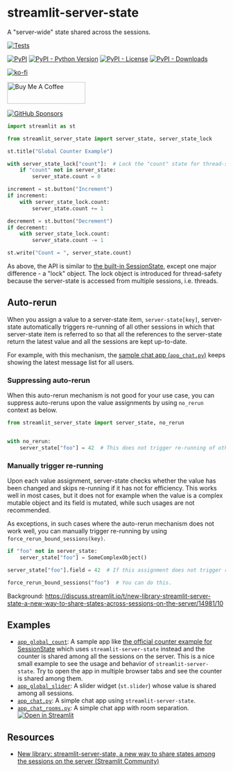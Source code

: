 # streamlit-server-state
A "server-wide" state shared across the sessions.

[![Tests](https://github.com/whitphx/streamlit-server-state/actions/workflows/tests.yml/badge.svg?branch=main)](https://github.com/whitphx/streamlit-server-state/actions/workflows/tests.yml?query=branch%3Amain)

[![PyPI](https://img.shields.io/pypi/v/streamlit-server-state)](https://pypi.org/project/streamlit-server-state/)
[![PyPI - Python Version](https://img.shields.io/pypi/pyversions/streamlit-server-state)](https://pypi.org/project/streamlit-server-state/)
[![PyPI - License](https://img.shields.io/pypi/l/streamlit-server-state)](https://pypi.org/project/streamlit-server-state/)
[![PyPI - Downloads](https://img.shields.io/pypi/dm/streamlit-server-state)](https://pypi.org/project/streamlit-server-state/)

[![ko-fi](https://ko-fi.com/img/githubbutton_sm.svg)](https://ko-fi.com/D1D2ERWFG)

<a href="https://www.buymeacoffee.com/whitphx" target="_blank" rel="noreferrer"><img src="https://cdn.buymeacoffee.com/buttons/v2/default-yellow.png" alt="Buy Me A Coffee" width="180" height="50" ></a>

[![GitHub Sponsors](https://img.shields.io/github/sponsors/whitphx?label=Sponsor%20me%20on%20GitHub%20Sponsors&style=social)](https://github.com/sponsors/whitphx)

```python
import streamlit as st

from streamlit_server_state import server_state, server_state_lock

st.title("Global Counter Example")

with server_state_lock["count"]:  # Lock the "count" state for thread-safety
    if "count" not in server_state:
        server_state.count = 0

increment = st.button("Increment")
if increment:
    with server_state_lock.count:
        server_state.count += 1

decrement = st.button("Decrement")
if decrement:
    with server_state_lock.count:
        server_state.count -= 1

st.write("Count = ", server_state.count)

```

As above, the API is similar to [the built-in SessionState](https://blog.streamlit.io/session-state-for-streamlit/), except one major difference - a "lock" object.
The lock object is introduced for thread-safety because the server-state is accessed from multiple sessions, i.e. threads.

## Auto-rerun
When you assign a value to a server-state item, `server-state[key]`,
server-state automatically triggers re-running of all other sessions in which that server-state item is referred to so that all the references to the server-state return the latest value and all the sessions are kept up-to-date.

For example, with this mechanism, the [sample chat app (`app_chat.py`)](./app_chat.py) keeps showing the latest message list for all users.

### Suppressing auto-rerun

When this auto-rerun mechanism is not good for your use case, you can suppress auto-reruns upon the value assignments by using `no_rerun` context as below.
```python
from streamlit_server_state import server_state, no_rerun


with no_rerun:
    server_state["foo"] = 42  # This does not trigger re-running of other sessions
```

### Manually trigger re-running
Upon each value assignment, server-state checks whether the value has been changed and skips re-running if it has not for efficiency.
This works well in most cases, but it does not for example when the value is a complex mutable object and its field is mutated, while such usages are not recommended.

As exceptions, in such cases where the auto-rerun mechanism does not work well, you can manually trigger re-running by using `force_rerun_bound_sessions(key)`.

```python
if "foo" not in server_state:
    server_state["foo"] = SomeComplexObject()

server_state["foo"].field = 42  # If this assignment does not trigger re-running,

force_rerun_bound_sessions("foo")  # You can do this.
```

Background: https://discuss.streamlit.io/t/new-library-streamlit-server-state-a-new-way-to-share-states-across-sessions-on-the-server/14981/10

## Examples
* [`app_global_count`](./app_global_count.py): A sample app like [the official counter example for SessionState](https://blog.streamlit.io/session-state-for-streamlit/) which uses `streamlit-server-state` instead and the counter is shared among all the sessions on the server. This is a nice small example to see the usage and behavior of `streamlit-server-state`. Try to open the app in multiple browser tabs and see the counter is shared among them.
* [`app_global_slider`](./app_global_slider.py): A slider widget (`st.slider`) whose value is shared among all sessions.
* [`app_chat.py`](./app_chat.py): A simple chat app using `streamlit-server-state`.
* [`app_chat_rooms.py`](./app_chat_rooms.py): A simple chat app with room separation.
  [![Open in Streamlit](https://static.streamlit.io/badges/streamlit_badge_black_white.svg)](https://share.streamlit.io/whitphx/streamlit-server-state/main/app_chat_rooms.py)

## Resources
* [New library: streamlit-server-state, a new way to share states among the sessions on the server (Streamlit Community)](https://discuss.streamlit.io/t/new-library-streamlit-server-state-a-new-way-to-share-states-among-the-sessions-on-the-server/14981)
